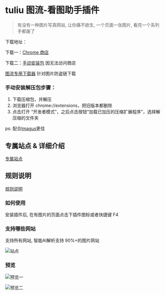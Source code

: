 # tuliu 图流-看图助手插件

> 有没有一种图片写真网站, 让你痛不欲生, 一个页面一张图片, 看完一个系列手都废了


下载地址：

下载一：[Chrome 商店](https://chrome.google.com/webstore/detail/图流-看图助手/gpcdnjdgomhddecjpknmfodkpkgibajh)

下载二：[手动安装包](https://github.com/bluebabes/tuliu/releases) 因无法访问商店

[图流专用下载器](https://github.com/bluebabes/tuliu/releases/tag/v1.4.20) 针对图片防盗链下载



### 手动安装解压包步骤：

1. 下载压缩包，并解压
2. 浏览器打开 chrome://extensions，把旧版本都删除
3. 点击打开 “开发者模式”，之后点击按钮“加载已加压的压缩扩展程序”，选择解压缩的文件夹



ps: 配合[Imagus](https://chrome.google.com/webstore/detail/imagus/immpkjjlgappgfkkfieppnmlhakdmaab)更佳


## 专属站点 & 详细介绍
[专属站点](https://github.com/bluebabes/tuliu/wiki/%E7%AB%99%E7%82%B9)


## 规则说明

[规则说明](https://github.com/bluebabes/tuliu/wiki)

### 如何使用
安装插件后, 在有图片的页面点击下插件图标或者快捷键 F4

### 支持哪些网站
支持所有网站, 智能AI解析支持 90%+的图片网站

![站点](https://cdn.jsdelivr.net/gh/zvazlbox/stunning-telegram@dev/aacc/img/byu15wcucyryy.jpg)

### 预览

![预览一](https://cdn.jsdelivr.net/gh/zvazlbox/stunning-telegram@dev/aacc/img/byu15fu3wyryy.png)

![预览二](https://cdn.jsdelivr.net/gh/zvazlbox/stunning-telegram@dev/aacc/img/byu15x7ycyryy.jpg)


